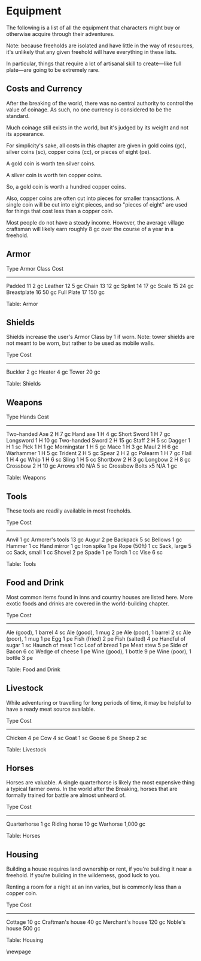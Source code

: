 # Equipment

The following is a list of all the equipment that
characters might buy or otherwise acquire through
their adventures.

Note: because freeholds are isolated and have little
in the way of resources, it's unlikely that any given
freehold will have everything in these lists.

In particular, things that require a lot of artisanal
skill to create—like full plate—are going to be
extremely rare.

## Costs and Currency

After the breaking of the world, there was no central
authority to control the value of coinage. As such, no
one currency is considered to be the standard.

Much coinage still exists in the world, but it's judged
by its weight and not its appearance.

For simplicity's sake, all costs in this chapter are
given in gold coins (gc), silver coins (sc), copper
coins (cc), or pieces of eight (pe).

A gold coin is worth ten silver coins.

A silver coin is worth ten copper coins.

So, a gold coin is worth a hundred copper coins.

Also, copper coins are often cut into pieces for smaller
transactions. A single coin will be cut into eight pieces,
and so "pieces of eight" are used for things that cost
less than a copper coin.

Most people do not have a steady income. However, the
average village craftsman will likely earn roughly
8 gc over the course of a year in a freehold.

## Armor

Type        Armor Class  Cost
----------- ------------ -----
Padded      11           2 gc
Leather     12           5 gc
Chain       13           12 gc
Splint      14           17 gc
Scale       15           24 gc
Breastplate 16           50 gc
Full Plate  17           150 gc

Table: Armor

## Shields

Shields increase the user's Armor Class by 1 if worn.
Note: tower shields are not meant to be worn, but rather
to be used as mobile walls.

Type     Cost
-------- -------
Buckler  2 gc
Heater   4 gc
Tower    20 gc

Table: Shields

## Weapons

Type              Hands  Cost
----------------- ------ -----
Two-handed Axe    2 H    7 gc
Hand axe          1 H    4 gc
Short Sword       1 H    7 gc
Longsword         1 H    10 gc
Two-handed Sword  2 H    15 gc
Staff             2 H    5 sc
Dagger            1 H    1 sc
Pick              1 H    1 gc
Morningstar       1 H    5 gc
Mace              1 H    3 gc
Maul              2 H    6 gc
Warhammer         1 H    5 gc
Trident           2 H    5 gc
Spear             2 H    2 gc
Polearm           1 H    7 gc
Flail             1 H    4 gc
Whip              1 H    6 sc
Sling             1 H    5 cc
Shortbow          2 H    3 gc
Longbow           2 H    8 gc
Crossbow          2 H    10 gc
Arrows x10        N/A    5 sc
Crossbow Bolts x5 N/A    1 gc

Table: Weapons

## Tools

These tools are readily available in most freeholds.

Type             Cost
---------------- ----
Anvil            1 gc
Armorer's tools  13 gc
Augur            2 pe
Backpack         5 sc
Bellows          1 gc
Hammer           1 cc
Hand mirror      1 gc
Iron spike       1 pe
Rope (50ft)      1 cc
Sack, large      5 cc
Sack, small      1 cc
Shovel           2 pe
Spade            1 pe
Torch            1 cc
Vise             6 sc

Table: Tools

## Food and Drink

Most common items found in inns and country houses are
listed here. More exotic foods and drinks are covered
in the world-building chapter.

Type                   Cost
---------------------- -----
Ale (good), 1 barrel   4 sc
Ale (good), 1 mug      2 pe
Ale (poor), 1 barrel   2 sc
Ale (poor), 1 mug      1 pe
Egg                    1 pe
Fish (fried)           2 pe
Fish (salted)          4 pe
Handful of sugar       1 sc
Haunch of meat         1 cc
Loaf of bread          1 pe
Meat stew              5 pe
Side of Bacon          6 cc
Wedge of cheese        1 pe
Wine (good), 1 bottle  9 pe
Wine (poor), 1 bottle  3 pe

Table: Food and Drink

## Livestock

While adventuring or travelling for long periods of time,
it may be helpful to have a ready meat source available.

Type          Cost
------------- ----
Chicken       4 pe
Cow           4 sc
Goat          1 sc
Goose         6 pe
Sheep         2 sc

Table: Livestock

## Horses

Horses are valuable. A single quarterhorse is likely the most
expensive thing a typical farmer owns. In the world after the
Breaking, horses that are formally trained for battle are
almost unheard of.

Type          Cost
------------- ------
Quarterhorse  1 gc
Riding horse  10 gc
Warhorse      1,000 gc

Table: Horses

## Housing

Building a house requires land ownership or rent, if you're
building it near a freehold. If you're building in the wilderness,
good luck to you.

Renting a room for a night at an inn varies, but is commonly
less than a copper coin.

Type              Cost
----------------- -----
Cottage           10 gc
Craftman's house  40 gc
Merchant's house  120 gc
Noble's house     500 gc

Table: Housing

\newpage
